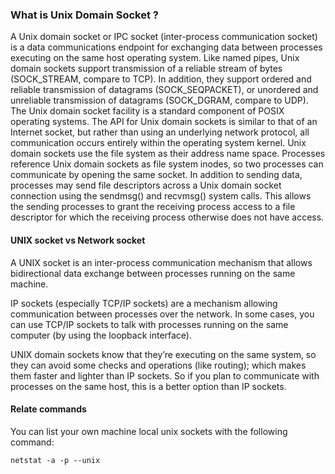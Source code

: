 ### What is Unix Domain Socket ?
A Unix domain socket or IPC socket (inter-process communication socket) is a data communications endpoint for exchanging data between processes executing on the same host operating system. Like named pipes, Unix domain sockets support transmission of a reliable stream of bytes (SOCK_STREAM, compare to TCP). In addition, they support ordered and reliable transmission of datagrams (SOCK_SEQPACKET), or unordered and unreliable transmission of datagrams (SOCK_DGRAM, compare to UDP). The Unix domain socket facility is a standard component of POSIX operating systems.
The API for Unix domain sockets is similar to that of an Internet socket, but rather than using an underlying network protocol, all communication occurs entirely within the operating system kernel. Unix domain sockets use the file system as their address name space. Processes reference Unix domain sockets as file system inodes, so two processes can communicate by opening the same socket.
In addition to sending data, processes may send file descriptors across a Unix domain socket connection using the sendmsg() and recvmsg() system calls. This allows the sending processes to grant the receiving process access to a file descriptor for which the receiving process otherwise does not have access.


#### UNIX socket vs Network socket
A UNIX socket is an inter-process communication mechanism that allows bidirectional data exchange between processes running on the same machine.

IP sockets (especially TCP/IP sockets) are a mechanism allowing communication between processes over the network. In some cases, you can use TCP/IP sockets to talk with processes running on the same computer (by using the loopback interface).

UNIX domain sockets know that they’re executing on the same system, so they can avoid some checks and operations (like routing); which makes them faster and lighter than IP sockets. So if you plan to communicate with processes on the same host, this is a better option than IP sockets.

#### Relate commands
You can list your own machine local unix sockets with the following command:
```
netstat -a -p --unix
```
